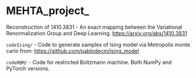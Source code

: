 # MEHTA_project_

Reconstruction of 1410.3831 - An exact mapping between the Variational Renormalization
Group and Deep Learning. https://arxiv.org/abs/1410.3831

`codeIsing/` - Code to generate samples of Ising model via Metropolis monte carlo from: 
               https://github.com/pablodecm/ising_model
             
`codeRBM/`   - Code for restricted Boltzmann machine. Both NumPy and PyTorch versions.
